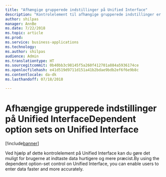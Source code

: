 ```yaml
---
title: "Afhængige grupperede indstillinger på Unified Interface"
description: "Kontrolelement til afhængige grupperede indstillinger er tilgængeligt på Unified Interface"
author: shilpas
manager: AnnBe
ms.date: 7/22/2018
ms.topic: article
ms.prod: 
ms.service: business-applications
ms.technology: 
ms.author: shilpas
audience: Admin
ms.translationtype: HT
ms.sourcegitcommit: 0b40bb3c98145f5a260f412701a884a5936174ce
ms.openlocfilehash: e41d519d9711d151a41b2bdae9bdb2ef6f6e9b8c
ms.contentlocale: da-dk
ms.lasthandoff: 07/18/2018

---
```

# <a name="dependent-option-sets-on-unified-interface"></a><span data-ttu-id="08604-103">Afhængige grupperede indstillinger på Unified Interface</span><span class="sxs-lookup"><span data-stu-id="08604-103">Dependent option sets on Unified Interface</span></span>


[!include[banner](../../includes/banner.md)]

<span data-ttu-id="08604-104">Ved hjælp af dette kontrolelement på Unified Interface kan du gøre det muligt for brugerne at indtaste data hurtigere og mere præcist.</span><span class="sxs-lookup"><span data-stu-id="08604-104">By using the dependent option-set control on Unified Interface, you can enable users to enter data faster and more accurately.</span></span>

